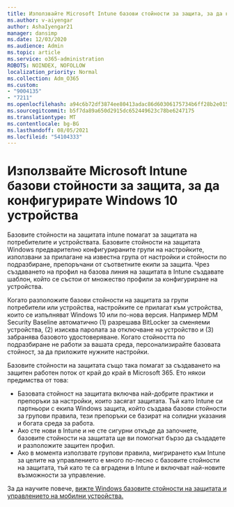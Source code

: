 ```yaml
---
title: Използвайте Microsoft Intune базови стойности за защита, за да конфигурирате Windows 10 устройства
ms.author: v-aiyengar
author: AshaIyengar21
manager: dansimp
ms.date: 12/03/2020
ms.audience: Admin
ms.topic: article
ms.service: o365-administration
ROBOTS: NOINDEX, NOFOLLOW
localization_priority: Normal
ms.collection: Adm_O365
ms.custom:
- "9004135"
- "7211"
ms.openlocfilehash: a94c6b72df3874ee80413adac86d60306175734b6ff28b2e015e05eec6f3838b
ms.sourcegitcommit: b5f7da89a650d2915dc652449623c78be6247175
ms.translationtype: MT
ms.contentlocale: bg-BG
ms.lasthandoff: 08/05/2021
ms.locfileid: "54104333"
---
```

# <a name="use-microsoft-intune-security-baselines-to-configure-windows-10-devices"></a>Използвайте Microsoft Intune базови стойности за защита, за да конфигурирате Windows 10 устройства

Базовите стойности на защитата intune помагат за защитата на потребителите и устройствата. Базовите стойности на защитата Windows предварително конфигурираните групи на настройките, използвани за прилагане на известна група от настройки и стойности по подразбиране, препоръчани от съответните екипи за защита. Чрез създаването на профил на базова линия на защитата в Intune създавате шаблон, който се състои от множество профили за конфигуриране на устройства.

Когато разположите базови стойности на защитата за групи потребители или устройства, настройките се прилагат към устройства, които се изпълняват Windows 10 или по-нова версия. Например MDM Security Baseline автоматично (1) разрешава BitLocker за сменяеми устройства, (2) изисква паролата за отключване на устройство и (3) забранява базовото удостоверяване. Когато стойността по подразбиране не работи за вашата среда, персонализирайте базовата стойност, за да приложите нужните настройки.

Базовите стойности на защитата също така помагат за създаването на защитен работен поток от край до край в Microsoft 365. Ето някои предимства от това:

- Базовата стойност на защитата включва най-добрите практики и препоръки за настройки, които засягат защитата. Тъй като Intune си партньори с екипа Windows защита, който създава базови стойности за групови правила, тези препоръки се базират на солидни указания и богата среда за работа.
- Ако сте нови в Intune и не сте сигурни откъде да започнете, базовите стойности на защитата ще ви помогнат бързо да създадете и разположите защитен профил.
- Ако в момента използвате групови правила, мигрирането към Intune за целите на управлението е много по-лесно с базовите стойности на защитата, тъй като те са вградени в Intune и включват най-новите възможности за управление.

За да научите повече, [вижте Windows базовите стойности на защитата и](https://go.microsoft.com/fwlink/?linkid=2141503) [управлението на мобилни устройства.](https://go.microsoft.com/fwlink/?linkid=2141701)